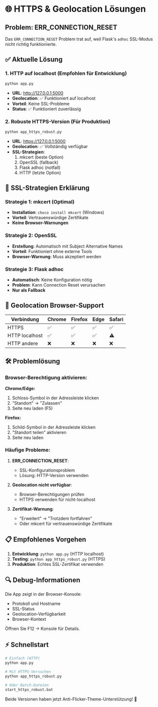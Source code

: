 # 🌐 HTTPS & Geolocation Lösungen

## Problem: ERR_CONNECTION_RESET

Das `ERR_CONNECTION_RESET` Problem trat auf, weil Flask's `adhoc` SSL-Modus nicht richtig funktionierte.

## ✅ Aktuelle Lösung

### 1. HTTP auf localhost (Empfohlen für Entwicklung)
```bash
python app.py
```
- **URL**: http://127.0.0.1:5000
- **Geolocation**: ✅ Funktioniert auf localhost
- **Vorteil**: Keine SSL-Probleme
- **Status**: ✅ Funktioniert zuverlässig

### 2. Robuste HTTPS-Version (Für Produktion)
```bash
python app_https_robust.py
```
- **URL**: https://127.0.0.1:5000
- **Geolocation**: ✅ Vollständig verfügbar
- **SSL-Strategien**: 
  1. mkcert (beste Option)
  2. OpenSSL (fallback)
  3. Flask adhoc (notfall)
  4. HTTP (letzte Option)

## 🔧 SSL-Strategien Erklärung

### Strategie 1: mkcert (Optimal)
- **Installation**: `choco install mkcert` (Windows)
- **Vorteil**: Vertrauenswürdige Zertifikate
- **Keine Browser-Warnungen**

### Strategie 2: OpenSSL
- **Erstellung**: Automatisch mit Subject Alternative Names
- **Vorteil**: Funktioniert ohne externe Tools
- **Browser-Warnung**: Muss akzeptiert werden

### Strategie 3: Flask adhoc
- **Automatisch**: Keine Konfiguration nötig
- **Problem**: Kann Connection Reset verursachen
- **Nur als Fallback**

## 🎯 Geolocation Browser-Support

| Verbindung | Chrome | Firefox | Edge | Safari |
|------------|--------|---------|------|--------|
| HTTPS      | ✅     | ✅      | ✅   | ✅     |
| HTTP localhost | ✅  | ✅      | ✅   | ⚠️     |
| HTTP andere | ❌    | ❌      | ❌   | ❌     |

## 🛠 Problemlösung

### Browser-Berechtigung aktivieren:

**Chrome/Edge:**
1. Schloss-Symbol in der Adressleiste klicken
2. "Standort" → "Zulassen"
3. Seite neu laden (F5)

**Firefox:**
1. Schild-Symbol in der Adressleiste klicken
2. "Standort teilen" aktivieren
3. Seite neu laden

### Häufige Probleme:

1. **ERR_CONNECTION_RESET**: 
   - SSL-Konfigurationsproblem
   - Lösung: HTTP-Version verwenden

2. **Geolocation nicht verfügbar**:
   - Browser-Berechtigungen prüfen
   - HTTPS verwenden für nicht-localhost

3. **Zertifikat-Warnung**:
   - "Erweitert" → "Trotzdem fortfahren"
   - Oder mkcert für vertrauenswürdige Zertifikate

## 📋 Empfohlenes Vorgehen

1. **Entwicklung**: `python app.py` (HTTP localhost)
2. **Testing**: `python app_https_robust.py` (HTTPS)
3. **Produktion**: Echtes SSL-Zertifikat verwenden

## 🔍 Debug-Informationen

Die App zeigt in der Browser-Konsole:
- Protokoll und Hostname
- SSL-Status
- Geolocation-Verfügbarkeit
- Browser-Kontext

Öffnen Sie F12 → Konsole für Details.

## ⚡ Schnellstart

```bash
# Einfach (HTTP)
python app.py

# Mit HTTPS-Versuchen
python app_https_robust.py

# Oder Batch-Dateien
start_https_robust.bat
```

Beide Versionen haben jetzt Anti-Flicker-Theme-Unterstützung! 🎨
